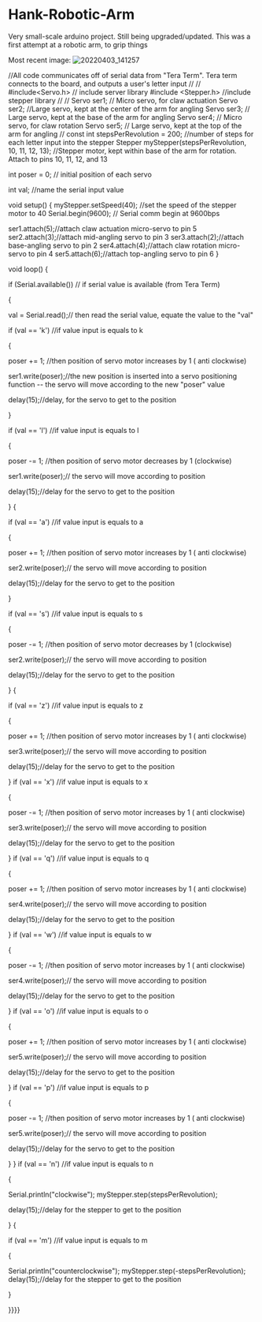 # Hank-Robotic-Arm
Very small-scale arduino project. Still being upgraded/updated. This was a first attempt at a robotic arm, to grip things

Most recent image:
![20220403_141257](https://user-images.githubusercontent.com/59476460/161455879-e43a642f-c852-40cb-adf2-b1adbc0e4d9b.jpg)





//All code communicates off of serial data from "Tera Term". Tera term connects to the board, and outputs a user's letter input
//
//
#include<Servo.h> // include server library
#include <Stepper.h> //include stepper library
//
//
Servo ser1; // Micro servo, for claw actuation
Servo ser2; //Large servo, kept at the center of the arm for angling
Servo ser3; // Large servo, kept at the base of the arm for angling
Servo ser4; // Micro servo, for claw rotation
Servo ser5; // Large servo, kept at the top of the arm for angling
//
const int stepsPerRevolution = 200; //number of steps for each letter input into the stepper
Stepper myStepper(stepsPerRevolution, 10, 11, 12, 13); //Stepper motor, kept within base of the arm for rotation. Attach to pins 10, 11, 12, and 13


int poser = 0; // initial position of each servo

int val; //name the serial input value

void setup() {
myStepper.setSpeed(40); //set the speed of the stepper motor to 40
Serial.begin(9600); // Serial comm begin at 9600bps

ser1.attach(5);//attach claw actuation micro-servo to pin 5
ser2.attach(3);//attach mid-angling servo to pin 3
ser3.attach(2);//attach base-angling servo to pin 2
ser4.attach(4);//attach claw rotation micro-servo to pin 4
ser5.attach(6);//attach top-angling servo to pin 6
}

void loop() {

if (Serial.available()) // if serial value is available (from Tera Term)

{

val = Serial.read();// then read the serial value, equate the value to the "val"

if (val == 'k') //if value input is equals to k

{

poser += 1; //then position of servo motor increases by 1 ( anti clockwise)

ser1.write(poser);//the new position is inserted into a servo positioning function -- the servo will move according to the new "poser" value

delay(15);//delay, for the servo to get to the position

}

if (val == 'l') //if value input is equals to l

{

poser -= 1; //then position of servo motor decreases by 1 (clockwise)

ser1.write(poser);// the servo will move according to position

delay(15);//delay for the servo to get to the position

}
{

if (val == 'a') //if value input is equals to a

{

poser += 1; //then position of servo motor increases by 1 ( anti clockwise)

ser2.write(poser);// the servo will move according to position

delay(15);//delay for the servo to get to the position

}

if (val == 's') //if value input is equals to s

{

poser -= 1; //then position of servo motor decreases by 1 (clockwise)

ser2.write(poser);// the servo will move according to position

delay(15);//delay for the servo to get to the position

}
{

if (val == 'z') //if value input is equals to z

{

poser += 1; //then position of servo motor increases by 1 ( anti clockwise)

ser3.write(poser);// the servo will move according to position

delay(15);//delay for the servo to get to the position

}
if (val == 'x') //if value input is equals to x

{

poser -= 1; //then position of servo motor increases by 1 ( anti clockwise)

ser3.write(poser);// the servo will move according to position

delay(15);//delay for the servo to get to the position

}
if (val == 'q') //if value input is equals to q

{

poser += 1; //then position of servo motor increases by 1 ( anti clockwise)

ser4.write(poser);// the servo will move according to position

delay(15);//delay for the servo to get to the position

}
if (val == 'w') //if value input is equals to w

{

poser -= 1; //then position of servo motor increases by 1 ( anti clockwise)

ser4.write(poser);// the servo will move according to position

delay(15);//delay for the servo to get to the position

}
if (val == 'o') //if value input is equals to o

{

poser += 1; //then position of servo motor increases by 1 ( anti clockwise)

ser5.write(poser);// the servo will move according to position

delay(15);//delay for the servo to get to the position

}
if (val == 'p') //if value input is equals to p

{

poser -= 1; //then position of servo motor increases by 1 ( anti clockwise)

ser5.write(poser);// the servo will move according to position

delay(15);//delay for the servo to get to the position

}
}
if (val == 'n') //if value input is equals to n

{

Serial.println("clockwise");
myStepper.step(stepsPerRevolution);

delay(15);//delay for the stepper to get to the position

}
{

if (val == 'm') //if value input is equals to m

{

Serial.println("counterclockwise");
myStepper.step(-stepsPerRevolution);
delay(15);//delay for the stepper to get to the position

}


}}}}
